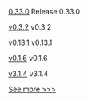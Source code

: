
[0.33.0](https://github.com/hyperledger/aries-vcx/releases/tag/0.33.0) Release 0.33.0

[v0.3.2](https://github.com/hyperledger/firefly-helm-charts/releases/tag/v0.3.2) v0.3.2

[v0.13.1](https://github.com/hyperledger/firefly/releases/tag/v0.13.1) v0.13.1

[v0.1.6](https://github.com/hyperledger/firefly-tokens-erc20-erc721/releases/tag/v0.1.6) v0.1.6

[v3.1.4](https://github.com/hyperledger/firefly-ethconnect/releases/tag/v3.1.4) v3.1.4


[See more >>>](https://start-here.hyperledger.org/releases)
